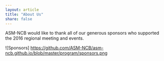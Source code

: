 ```yaml
---
layout: article
title: "About Us"
share: false
---
```

ASM-NCB would like to thank all of our generous sponsors who supported the 2016 regional meeting and events.  

![Sponsors]
https://github.com/ASM-NCB/asm-ncb.github.io/blob/master/program/sponsors.png





